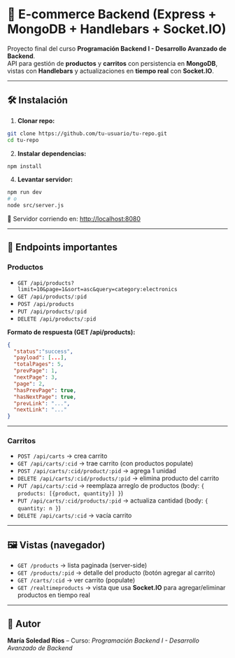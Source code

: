 # 🛒 E-commerce Backend (Express + MongoDB + Handlebars + Socket.IO)

Proyecto final del curso **Programación Backend I - Desarrollo Avanzado de Backend**.  
API para gestión de **productos** y **carritos** con persistencia en **MongoDB**, vistas con **Handlebars** y actualizaciones en **tiempo real** con **Socket.IO**.

---

## 🛠️ Instalación

1. **Clonar repo:**
```bash
git clone https://github.com/tu-usuario/tu-repo.git
cd tu-repo
```

2. **Instalar dependencias:**
```bash
npm install
```



4. **Levantar servidor:**
```bash
npm run dev
# o
node src/server.js
```

📌 Servidor corriendo en: [http://localhost:8080](http://localhost:8080)

---

## 🔎 Endpoints importantes

### Productos

- `GET /api/products?limit=10&page=1&sort=asc&query=category:electronics`
- `GET /api/products/:pid`
- `POST /api/products`
- `PUT /api/products/:pid`
- `DELETE /api/products/:pid`

**Formato de respuesta (GET /api/products):**
```json
{
  "status":"success",
  "payload": [...],
  "totalPages": 5,
  "prevPage": 1,
  "nextPage": 3,
  "page": 2,
  "hasPrevPage": true,
  "hasNextPage": true,
  "prevLink": "...",
  "nextLink": "..."
}
```

---

### Carritos

- `POST /api/carts` → crea carrito  
- `GET /api/carts/:cid` → trae carrito (con productos populate)  
- `POST /api/carts/:cid/product/:pid` → agrega 1 unidad  
- `DELETE /api/carts/:cid/products/:pid` → elimina producto del carrito  
- `PUT /api/carts/:cid` → reemplaza arreglo de productos (body: `{ products: [{product, quantity}] }`)  
- `PUT /api/carts/:cid/products/:pid` → actualiza cantidad (body: `{ quantity: n }`)  
- `DELETE /api/carts/:cid` → vacía carrito  

---

## 🖼️ Vistas (navegador)

- `GET /products` → lista paginada (server-side)  
- `GET /products/:pid` → detalle del producto (botón agregar al carrito)  
- `GET /carts/:cid` → ver carrito (populate)  
- `GET /realtimeproducts` → vista que usa **Socket.IO** para agregar/eliminar productos en tiempo real  



---

## 👤 Autor

**María Soledad Ríos** – Curso: *Programación Backend I - Desarrollo Avanzado de Backend*
